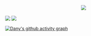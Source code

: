 <h1 align="center">
    <img src="https://readme-typing-svg.herokuapp.com/?lines=Hi+there!+👋;This+is+Dany+Rashwan;Nice+to+meet+you+😄&center=true&size=30">
</h1>

 <img src="https://github-readme-stats.vercel.app/api?username=dannirash&show_icons=true&theme=transparent&hide_border=true&hide=prs">  <img src="https://github-readme-stats.vercel.app/api/top-langs/?username=dannirash&show_icons=true&theme=transparent&layout=compact&hide_border=true">

[![Dany's github activity graph](https://github-readme-activity-graph.vercel.app/graph?username=dannirash&theme=react-dark)](https://github.com/ashutosh00710/github-readme-activity-graph)

